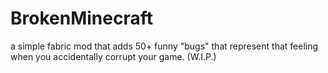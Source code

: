 # BrokenMinecraft
a simple fabric mod that adds 50+ funny "bugs" that represent that feeling when you accidentally corrupt your game. (W.I.P.)
